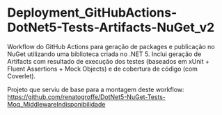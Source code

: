 # Deployment_GitHubActions-DotNet5-Tests-Artifacts-NuGet_v2
Workflow do GitHub Actions para geração de packages e publicação no NuGet utilizando uma biblioteca criada no .NET 5. Inclui geração de Artifacts com resultado de execução dos testes (baseados em xUnit + Fluent Assertions + Mock Objects) e de cobertura de código (com Coverlet).

Projeto que serviu de base para a montagem deste workflow:
https://github.com/renatogroffe/DotNet5-NuGet-Tests-Moq_MiddlewareIndisponibilidade
